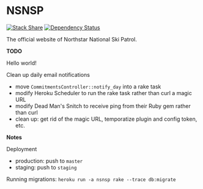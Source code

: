 NSNSP
=====
[![Stack Share](http://img.shields.io/badge/tech-stack-0690fa.svg?style=flat)](http://stackshare.io/rossdakin/northstar-national-ski-patrol)
[![Dependency Status](https://gemnasium.com/rossdakin/nsnsp.svg)](https://gemnasium.com/rossdakin/nsnsp)

The official website of Northstar National Ski Patrol.

**TODO**

Hello world!

Clean up daily email notifications
- move `CommitmentsController::notify_day` into a rake task
- modify Heroku Scheduler to run the rake task rather than curl a magic URL
- modify Dead Man's Snitch to receive ping from their Ruby gem rather than curl
- clean up: get rid of the magic URL, temporatize plugin and config token, etc.

**Notes**

Deployment
- production: push to `master`
- staging: push to `staging`

Running migrations: `heroku run -a nsnsp rake --trace db:migrate`
